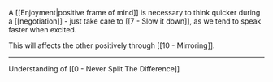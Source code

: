 A [[Enjoyment|positive frame of mind]] is necessary to think quicker during a [[negotiation]] - just take care to [[7 - Slow it down]], as we tend to speak faster when excited.

This will affects the other positively through [[10 - Mirroring]].

---

Understanding of [[0 - Never Split The Difference]]
